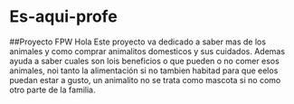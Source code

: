 # Es-aqui-profe
##Proyecto FPW
Hola
Este proyecto va dedicado a saber mas de los animales y como comprar animalitos domesticos y sus cuidados.
Ademas ayuda a saber cuales son lois beneficios o que pueden o no comer esos animales, noi tanto la alimentación si no tambien habitad para que eelos puedan estar a gusto, un animalito no se trata como mascota si no como otro parte de la familia.
